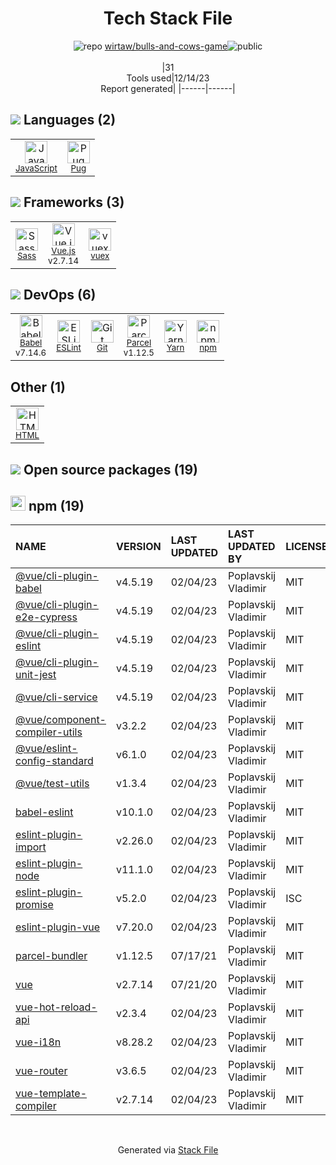 <!--
&lt;--- Readme.md Snippet without images Start ---&gt;
## Tech Stack
wirtaw/bulls-and-cows-game is built on the following main stack:

- [Sass](http://sass-lang.com/) – CSS Pre-processors / Extensions
- [Pug](https://pugjs.org) – Templating Languages & Extensions
- [JavaScript](https://developer.mozilla.org/en-US/docs/Web/JavaScript) – Languages
- [Babel](http://babeljs.io/) – JavaScript Compilers
- [ESLint](http://eslint.org/) – Code Review
- [Vue.js](http://vuejs.org/) – Javascript UI Libraries
- [Yarn](https://yarnpkg.com/) – Front End Package Manager
- [vuex](https://vuex.vuejs.org) – State Management Library
- [Parcel](https://parceljs.org/) – JS Build Tools / JS Task Runners

Full tech stack [here](/techstack.md)

&lt;--- Readme.md Snippet without images End ---&gt;

&lt;--- Readme.md Snippet with images Start ---&gt;
## Tech Stack
wirtaw/bulls-and-cows-game is built on the following main stack:

- <img width='25' height='25' src='https://img.stackshare.io/service/1171/jCR2zNJV.png' alt='Sass'/> [Sass](http://sass-lang.com/) – CSS Pre-processors / Extensions
- <img width='25' height='25' src='https://img.stackshare.io/service/1175/pug.png' alt='Pug'/> [Pug](https://pugjs.org) – Templating Languages & Extensions
- <img width='25' height='25' src='https://img.stackshare.io/service/1209/javascript.jpeg' alt='JavaScript'/> [JavaScript](https://developer.mozilla.org/en-US/docs/Web/JavaScript) – Languages
- <img width='25' height='25' src='https://img.stackshare.io/service/2739/-1wfGjNw.png' alt='Babel'/> [Babel](http://babeljs.io/) – JavaScript Compilers
- <img width='25' height='25' src='https://img.stackshare.io/service/3337/Q4L7Jncy.jpg' alt='ESLint'/> [ESLint](http://eslint.org/) – Code Review
- <img width='25' height='25' src='https://img.stackshare.io/service/3837/paeckCWC.png' alt='Vue.js'/> [Vue.js](http://vuejs.org/) – Javascript UI Libraries
- <img width='25' height='25' src='https://img.stackshare.io/service/5848/44mC-kJ3.jpg' alt='Yarn'/> [Yarn](https://yarnpkg.com/) – Front End Package Manager
- <img width='25' height='25' src='https://img.stackshare.io/service/6705/6128107.png' alt='vuex'/> [vuex](https://vuex.vuejs.org) – State Management Library
- <img width='25' height='25' src='https://img.stackshare.io/service/8054/fC6Wad-S_400x400.jpg' alt='Parcel'/> [Parcel](https://parceljs.org/) – JS Build Tools / JS Task Runners

Full tech stack [here](/techstack.md)

&lt;--- Readme.md Snippet with images End ---&gt;
-->
<div align="center">

# Tech Stack File
![](https://img.stackshare.io/repo.svg "repo") [wirtaw/bulls-and-cows-game](https://github.com/wirtaw/bulls-and-cows-game)![](https://img.stackshare.io/public_badge.svg "public")
<br/><br/>
|31<br/>Tools used|12/14/23 <br/>Report generated|
|------|------|
</div>

## <img src='https://img.stackshare.io/languages.svg'/> Languages (2)
<table><tr>
  <td align='center'>
  <img width='36' height='36' src='https://img.stackshare.io/service/1209/javascript.jpeg' alt='JavaScript'>
  <br>
  <sub><a href="https://developer.mozilla.org/en-US/docs/Web/JavaScript">JavaScript</a></sub>
  <br>
  <sub></sub>
</td>

<td align='center'>
  <img width='36' height='36' src='https://img.stackshare.io/service/1175/pug.png' alt='Pug'>
  <br>
  <sub><a href="https://pugjs.org">Pug</a></sub>
  <br>
  <sub></sub>
</td>

</tr>
</table>

## <img src='https://img.stackshare.io/frameworks.svg'/> Frameworks (3)
<table><tr>
  <td align='center'>
  <img width='36' height='36' src='https://img.stackshare.io/service/1171/jCR2zNJV.png' alt='Sass'>
  <br>
  <sub><a href="http://sass-lang.com/">Sass</a></sub>
  <br>
  <sub></sub>
</td>

<td align='center'>
  <img width='36' height='36' src='https://img.stackshare.io/service/3837/paeckCWC.png' alt='Vue.js'>
  <br>
  <sub><a href="http://vuejs.org/">Vue.js</a></sub>
  <br>
  <sub>v2.7.14</sub>
</td>

<td align='center'>
  <img width='36' height='36' src='https://img.stackshare.io/service/6705/6128107.png' alt='vuex'>
  <br>
  <sub><a href="https://vuex.vuejs.org">vuex</a></sub>
  <br>
  <sub></sub>
</td>

</tr>
</table>

## <img src='https://img.stackshare.io/devops.svg'/> DevOps (6)
<table><tr>
  <td align='center'>
  <img width='36' height='36' src='https://img.stackshare.io/service/2739/-1wfGjNw.png' alt='Babel'>
  <br>
  <sub><a href="http://babeljs.io/">Babel</a></sub>
  <br>
  <sub>v7.14.6</sub>
</td>

<td align='center'>
  <img width='36' height='36' src='https://img.stackshare.io/service/3337/Q4L7Jncy.jpg' alt='ESLint'>
  <br>
  <sub><a href="http://eslint.org/">ESLint</a></sub>
  <br>
  <sub></sub>
</td>

<td align='center'>
  <img width='36' height='36' src='https://img.stackshare.io/service/1046/git.png' alt='Git'>
  <br>
  <sub><a href="http://git-scm.com/">Git</a></sub>
  <br>
  <sub></sub>
</td>

<td align='center'>
  <img width='36' height='36' src='https://img.stackshare.io/service/8054/fC6Wad-S_400x400.jpg' alt='Parcel'>
  <br>
  <sub><a href="https://parceljs.org/">Parcel</a></sub>
  <br>
  <sub>v1.12.5</sub>
</td>

<td align='center'>
  <img width='36' height='36' src='https://img.stackshare.io/service/5848/44mC-kJ3.jpg' alt='Yarn'>
  <br>
  <sub><a href="https://yarnpkg.com/">Yarn</a></sub>
  <br>
  <sub></sub>
</td>

<td align='center'>
  <img width='36' height='36' src='https://img.stackshare.io/service/1120/lejvzrnlpb308aftn31u.png' alt='npm'>
  <br>
  <sub><a href="https://www.npmjs.com/">npm</a></sub>
  <br>
  <sub></sub>
</td>

</tr>
</table>

## Other (1)
<table><tr>
  <td align='center'>
  <img width='36' height='36' src='https://img.stackshare.io/service/2270/no-img-open-source.png' alt='HTML'>
  <br>
  <sub><a href="http://">HTML</a></sub>
  <br>
  <sub></sub>
</td>

</tr>
</table>


## <img src='https://img.stackshare.io/group.svg' /> Open source packages (19)</h2>

## <img width='24' height='24' src='https://img.stackshare.io/service/1120/lejvzrnlpb308aftn31u.png'/> npm (19)

|NAME|VERSION|LAST UPDATED|LAST UPDATED BY|LICENSE|VULNERABILITIES|
|:------|:------|:------|:------|:------|:------|
|[@vue/cli-plugin-babel](https://www.npmjs.com/@vue/cli-plugin-babel)|v4.5.19|02/04/23|Poplavskij Vladimir |MIT|N/A|
|[@vue/cli-plugin-e2e-cypress](https://www.npmjs.com/@vue/cli-plugin-e2e-cypress)|v4.5.19|02/04/23|Poplavskij Vladimir |MIT|N/A|
|[@vue/cli-plugin-eslint](https://www.npmjs.com/@vue/cli-plugin-eslint)|v4.5.19|02/04/23|Poplavskij Vladimir |MIT|N/A|
|[@vue/cli-plugin-unit-jest](https://www.npmjs.com/@vue/cli-plugin-unit-jest)|v4.5.19|02/04/23|Poplavskij Vladimir |MIT|N/A|
|[@vue/cli-service](https://www.npmjs.com/@vue/cli-service)|v4.5.19|02/04/23|Poplavskij Vladimir |MIT|N/A|
|[@vue/component-compiler-utils](https://www.npmjs.com/@vue/component-compiler-utils)|v3.2.2|02/04/23|Poplavskij Vladimir |MIT|N/A|
|[@vue/eslint-config-standard](https://www.npmjs.com/@vue/eslint-config-standard)|v6.1.0|02/04/23|Poplavskij Vladimir |MIT|N/A|
|[@vue/test-utils](https://www.npmjs.com/@vue/test-utils)|v1.3.4|02/04/23|Poplavskij Vladimir |MIT|N/A|
|[babel-eslint](https://www.npmjs.com/babel-eslint)|v10.1.0|02/04/23|Poplavskij Vladimir |MIT|N/A|
|[eslint-plugin-import](https://www.npmjs.com/eslint-plugin-import)|v2.26.0|02/04/23|Poplavskij Vladimir |MIT|N/A|
|[eslint-plugin-node](https://www.npmjs.com/eslint-plugin-node)|v11.1.0|02/04/23|Poplavskij Vladimir |MIT|N/A|
|[eslint-plugin-promise](https://www.npmjs.com/eslint-plugin-promise)|v5.2.0|02/04/23|Poplavskij Vladimir |ISC|N/A|
|[eslint-plugin-vue](https://www.npmjs.com/eslint-plugin-vue)|v7.20.0|02/04/23|Poplavskij Vladimir |MIT|N/A|
|[parcel-bundler](https://www.npmjs.com/parcel-bundler)|v1.12.5|07/17/21|Poplavskij Vladimir |MIT|N/A|
|[vue](https://www.npmjs.com/vue)|v2.7.14|07/21/20|Poplavskij Vladimir |MIT|N/A|
|[vue-hot-reload-api](https://www.npmjs.com/vue-hot-reload-api)|v2.3.4|02/04/23|Poplavskij Vladimir |MIT|N/A|
|[vue-i18n](https://www.npmjs.com/vue-i18n)|v8.28.2|02/04/23|Poplavskij Vladimir |MIT|N/A|
|[vue-router](https://www.npmjs.com/vue-router)|v3.6.5|02/04/23|Poplavskij Vladimir |MIT|N/A|
|[vue-template-compiler](https://www.npmjs.com/vue-template-compiler)|v2.7.14|02/04/23|Poplavskij Vladimir |MIT|N/A|

<br/>
<div align='center'>

Generated via [Stack File](https://github.com/marketplace/stack-file)
